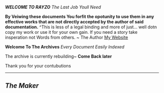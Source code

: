 ***WELCOME TO RAYZO***
*The Last Job Youll Need*

**By Veiwing these documents You forfit the opotunity to use them in any effective works that are not directly accepted by the author of said documentation.**
^This is less of a legal binding and more of just... well dotn copy my work or use it for your own gain. If you need a story take insperation not Words from others. ~ The Author
[My Website](www.djrencoded.in)




__Welcome To The Archives__
*Every Document Easily Indexed* 


The archive is currently rebuilding~ **Come Back later**

Thank you for your contubutions

---
***The Maker***
---